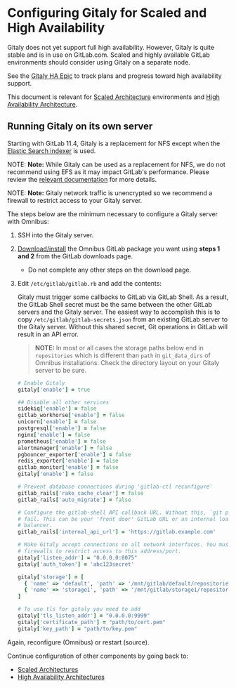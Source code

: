 # Configuring Gitaly for Scaled and High Availability

Gitaly does not yet support full high availability. However, Gitaly is quite
stable and is in use on GitLab.com. Scaled and highly available GitLab environments
should consider using Gitaly on a separate node. 

See the [Gitaly HA Epic](https://gitlab.com/groups/gitlab-org/-/epics/289) to 
track plans and progress toward high availability support. 

This document is relevant for [Scaled Architecture](./README.md#scalable-architecture-examples)
environments and [High Availability Architecture](./README.md#high-availability-architecture-examples). 

## Running Gitaly on its own server

Starting with GitLab 11.4, Gitaly is a replacement for NFS except
when the [Elastic Search indexer](https://gitlab.com/gitlab-org/gitlab-elasticsearch-indexer)
is used.

NOTE: **Note:** While Gitaly can be used as a replacement for NFS, we do not recommend using EFS as it may impact GitLab's performance. Please review the [relevant documentation](nfs.md#avoid-using-awss-elastic-file-system-efs) for more details.

NOTE: **Note:** Gitaly network traffic is unencrypted so we recommend a firewall to
restrict access to your Gitaly server.

The steps below are the minimum necessary to configure a Gitaly server with
Omnibus:

1. SSH into the Gitaly server.
1. [Download/install](https://about.gitlab.com/installation) the Omnibus GitLab
   package you want using **steps 1 and 2** from the GitLab downloads page.
     - Do not complete any other steps on the download page.

1. Edit `/etc/gitlab/gitlab.rb` and add the contents:

    Gitaly must trigger some callbacks to GitLab via GitLab Shell. As a result,
    the GitLab Shell secret must be the same between the other GitLab servers and
    the Gitaly server. The easiest way to accomplish this is to copy `/etc/gitlab/gitlab-secrets.json`
    from an existing GitLab server to the Gitaly server. Without this shared secret,
    Git operations in GitLab will result in an API error.

    > **NOTE:** In most or all cases the storage paths below end in `repositories` which is
    different than `path` in `git_data_dirs` of Omnibus installations. Check the
    directory layout on your Gitaly server to be sure.

    ```ruby
    # Enable Gitaly
    gitaly['enable'] = true

    ## Disable all other services
    sidekiq['enable'] = false
    gitlab_workhorse['enable'] = false
    unicorn['enable'] = false
    postgresql['enable'] = false
    nginx['enable'] = false
    prometheus['enable'] = false
    alertmanager['enable'] = false
    pgbouncer_exporter['enable'] = false
    redis_exporter['enable'] = false
    gitlab_monitor['enable'] = false
    gitaly['enable'] = false 

    # Prevent database connections during 'gitlab-ctl reconfigure'
    gitlab_rails['rake_cache_clear'] = false
    gitlab_rails['auto_migrate'] = false

    # Configure the gitlab-shell API callback URL. Without this, `git push` will
    # fail. This can be your 'front door' GitLab URL or an internal load
    # balancer.
    gitlab_rails['internal_api_url'] = 'https://gitlab.example.com'

    # Make Gitaly accept connections on all network interfaces. You must use
    # firewalls to restrict access to this address/port.
    gitaly['listen_addr'] = "0.0.0.0:8075"
    gitaly['auth_token'] = 'abc123secret'

    gitaly['storage'] = [
      { 'name' => 'default', 'path' => '/mnt/gitlab/default/repositories' },
      { 'name' => 'storage1', 'path' => '/mnt/gitlab/storage1/repositories' },
    ]

    # To use tls for gitaly you need to add
    gitaly['tls_listen_addr'] = "0.0.0.0:9999"
    gitaly['certificate_path'] = "path/to/cert.pem"
    gitaly['key_path'] = "path/to/key.pem"
    ```

Again, reconfigure (Omnibus) or restart (source).

Continue configuration of other components by going back to:

- [Scaled Architectures](./README.md#scalable-architecture-examples)
- [High Availability Architectures](./README.md#high-availability-architecture-examples)
